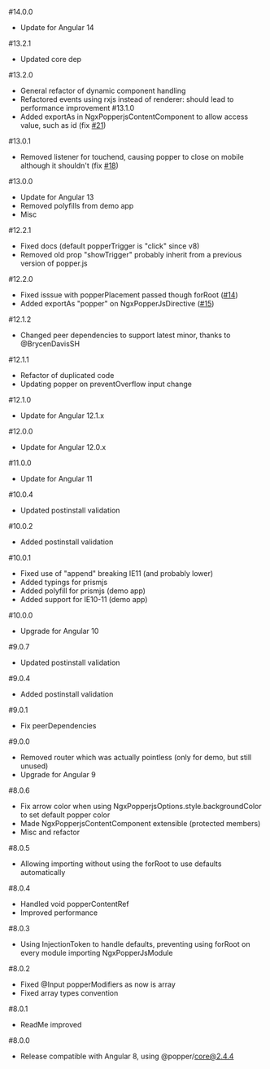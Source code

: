 #14.0.0
* Update for Angular 14

#13.2.1
* Updated core dep

#13.2.0
* General refactor of dynamic component handling
* Refactored events using rxjs instead of renderer: should lead to performance improvement
#13.1.0
* Added exportAs in NgxPopperjsContentComponent to allow access value, such as id (fix [#21](https://github.com/tonysamperi/ngx-popperjs/issues/21))

#13.0.1
* Removed listener for touchend, causing popper to close on mobile although it shouldn't (fix [#18](https://github.com/tonysamperi/ngx-popperjs/issues/18))

#13.0.0
* Update for Angular 13
* Removed polyfills from demo app
* Misc

#12.2.1
* Fixed docs (default popperTrigger is "click" since v8)
* Removed old prop "showTrigger" probably inherit from a previous version of popper.js

#12.2.0
* Fixed isssue with popperPlacement passed though forRoot ([#14](https://github.com/tonysamperi/ngx-popperjs/issues/14))
* Added exportAs "popper" on NgxPopperJsDirective ([#15](https://github.com/tonysamperi/ngx-popperjs/issues/15))

#12.1.2
* Changed peer dependencies to support latest minor, thanks to @BrycenDavisSH

#12.1.1
* Refactor of duplicated code
* Updating popper on preventOverflow input change

#12.1.0
* Update for Angular 12.1.x

#12.0.0
* Update for Angular 12.0.x

#11.0.0
* Update for Angular 11

#10.0.4
* Updated postinstall validation

#10.0.2
* Added postinstall validation

#10.0.1
* Fixed use of "append" breaking IE11 (and probably lower)
* Added typings for prismjs
* Added polyfill for prismjs (demo app)
* Added support for IE10-11 (demo app)

#10.0.0
* Upgrade for Angular 10

#9.0.7
* Updated postinstall validation

#9.0.4
* Added postinstall validation

#9.0.1
* Fix peerDependencies

#9.0.0
* Removed router which was actually pointless (only for demo, but still unused)
* Upgrade for Angular 9

#8.0.6
* Fix arrow color when using NgxPopperjsOptions.style.backgroundColor to set default popper color
* Made NgxPopperjsContentComponent extensible (protected members)
* Misc and refactor

#8.0.5
* Allowing importing without using the forRoot to use defaults automatically

#8.0.4
* Handled void popperContentRef
* Improved performance

#8.0.3
* Using InjectionToken to handle defaults, preventing using forRoot on every module importing NgxPopperJsModule

#8.0.2
* Fixed @Input popperModifiers as now is array
* Fixed array types convention

#8.0.1
* ReadMe improved

#8.0.0
* Release compatible with Angular 8, using @popper/core@2.4.4
